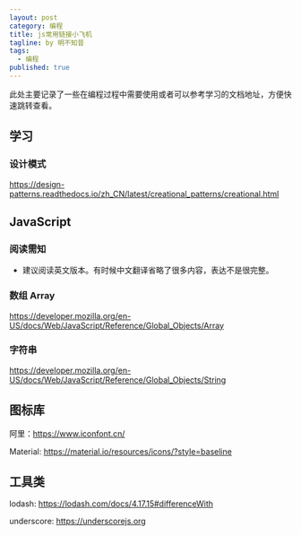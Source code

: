 ```yaml
---
layout: post
category: 编程
title: js常用链接小飞机
tagline: by 明不知昔
tags: 
  - 编程
published: true
---
```


此处主要记录了一些在编程过程中需要使用或者可以参考学习的文档地址，方便快速跳转查看。

<!--more-->

## 学习

### 设计模式

https://design-patterns.readthedocs.io/zh_CN/latest/creational_patterns/creational.html



## JavaScript

### 阅读需知

- 建议阅读英文版本。有时候中文翻译省略了很多内容，表达不是很完整。

### 数组 Array

https://developer.mozilla.org/en-US/docs/Web/JavaScript/Reference/Global_Objects/Array



### 字符串

https://developer.mozilla.org/en-US/docs/Web/JavaScript/Reference/Global_Objects/String



## 图标库

阿里：https://www.iconfont.cn/

Material: https://material.io/resources/icons/?style=baseline



## 工具类

lodash: https://lodash.com/docs/4.17.15#differenceWith

underscore: https://underscorejs.org